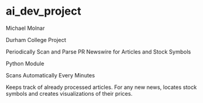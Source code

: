 # ai_dev_project

Michael Molnar

Durham College Project

Periodically Scan and Parse PR Newswire for Articles and Stock Symbols

Python Module

Scans Automatically Every Minutes

Keeps track of already processed articles.  For any new news, locates stock symbols and creates visualizations of their prices.
